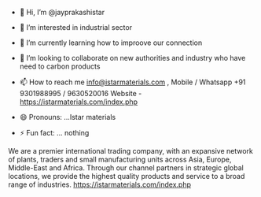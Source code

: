 - 👋 Hi, I’m @jayprakashistar
- 👀 I’m interested in industrial sector
- 🌱 I’m currently learning how to improove our connection
- 💞️ I’m looking to collaborate on new authorities and industry who have need to carbon products
- 📫 How to reach me info@istarmaterials.com , Mobile / Whatsapp +91 9301988995 / 9630520016 
Website - https://istarmaterials.com/index.php

- 😄 Pronouns: ...Istar materials 
- ⚡ Fun fact: ... nothing

<!---
jayprakashistar/jayprakashistar is a ✨ special ✨ repository because its `README.md` (this file) appears on your GitHub profile.
You can click the Preview link to take a look at your changes.
--->
We are a premier international trading company, with an expansive network of plants, traders and small manufacturing units across Asia, Europe, Middle-East and Africa. Through our channel partners in strategic global locations, we provide the highest quality products and service to a broad range of industries.
https://istarmaterials.com/index.php
